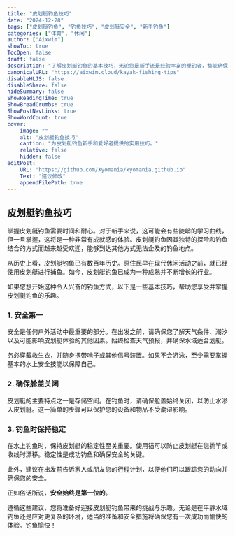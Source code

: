 ```yaml
---
title: "皮划艇钓鱼技巧"
date: "2024-12-28"
tags: ["皮划艇钓鱼", "钓鱼技巧", "皮划艇安全", "新手钓鱼"]
categories: ["体育", "休闲"]
author: ["Aixwim"]
showToc: true
TocOpen: false
draft: false
description: "了解皮划艇钓鱼的基本技巧，无论您是新手还是经验丰富的垂钓者，都能确保安全、愉快和成功的体验。"
canonicalURL: "https://aixwim.cloud/kayak-fishing-tips"
disableHLJS: false
disableShare: false
hideSummary: false
ShowReadingTime: true
ShowBreadCrumbs: true
ShowPostNavLinks: true
ShowWordCount: true
cover:
    image: ""
    alt: "皮划艇钓鱼技巧"
    caption: "为皮划艇钓鱼新手和爱好者提供的实用技巧。"
    relative: false
    hidden: false
editPost:
    URL: "https://github.com/Xyomania/xyomania.github.io"
    Text: "建议修改"
    appendFilePath: true
---
```


## 皮划艇钓鱼技巧

掌握皮划艇钓鱼需要时间和耐心。对于新手来说，这可能会有些陡峭的学习曲线，但一旦掌握，这将是一种非常有成就感的体验。皮划艇钓鱼因其独特的探险和钓鱼结合的方式而越来越受欢迎，能够到达其他方式无法企及的钓鱼地点。

从历史上看，皮划艇钓鱼已有数百年历史。原住民早在现代休闲活动之前，就已经使用皮划艇进行捕鱼。如今，皮划艇钓鱼已成为一种成熟并不断增长的行业。

如果您想开始这种令人兴奋的钓鱼方式，以下是一些基本技巧，帮助您享受并掌握皮划艇钓鱼的乐趣。

### **1. 安全第一**

安全是任何户外活动中最重要的部分。在出发之前，请确保您了解天气条件、潮汐以及可能影响皮划艇体验的其他因素。始终检查天气预报，并确保水域适合划艇。

务必穿戴救生衣，并随身携带哨子或其他信号装置。如果不会游泳，至少需要掌握基本的水上安全技能以保障自己。

### **2. 确保舱盖关闭**

皮划艇的主要特点之一是存储空间。在钓鱼时，请确保舱盖始终关闭，以防止水渗入皮划艇。这一简单的步骤可以保护您的设备和物品不受潮湿影响。

### **3. 钓鱼时保持稳定**

在水上钓鱼时，保持皮划艇的稳定性至关重要。使用锚可以防止皮划艇在您抛竿或收线时漂移。稳定性是成功钓鱼和确保安全的关键。

此外，建议在出发前告诉家人或朋友您的行程计划，以便他们可以跟踪您的动向并确保您的安全。

正如俗话所说，**安全始终是第一位的**。

遵循这些建议，您将准备好迎接皮划艇钓鱼带来的挑战与乐趣。无论是在平静水域钓鱼还是应对更复杂的环境，适当的准备和安全措施将确保您有一次成功而愉快的体验。钓鱼愉快！
